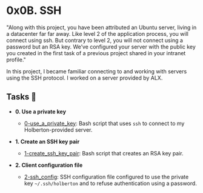 # 0x0B. SSH

"Along with this project, you have been attributed an Ubuntu server, living in a
datacenter far far away. Like level 2 of the application process, you will
connect using ssh. But contrary to level 2, you will not connect using a
password but an RSA key. We’ve configured your server with the public key you
created in the first task of a previous project shared in your intranet profile."

In this project, I became familiar connecting to and working
with servers using the SSH protocol. I worked on a server
provided by ALX.

## Tasks :page_with_curl:

* **0. Use a private key**
  * [0-use_a_private_key](./0-use_a_private_key): Bash script that uses `ssh` to connect to my
Holberton-provided server.

* **1. Create an SSH key pair**
  * [1-create_ssh_key_pair](./1-create_ssh_key_pair): Bash script that creates an RSA key pair.

* **2. Client configuration file**
  * [2-ssh_config](./2-ssh_config): SSH configuration file configured to use the private key
`~/.ssh/holberton` and to refuse authentication using a password.

